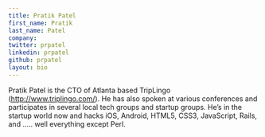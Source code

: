 ```yaml
---
title: Pratik Patel
first_name: Pratik
last_name: Patel
company:
twitter: prpatel
linkedin: prpatel
github: prpatel
layout: bio
---
```

Pratik Patel is the CTO of Atlanta based TripLingo (http://www.triplingo.com/). He has also spoken at various conferences and participates in several local tech groups and startup groups. He’s in the startup world now and hacks iOS, Android, HTML5, CSS3, JavaScript, Rails, and ….. well everything except Perl.
